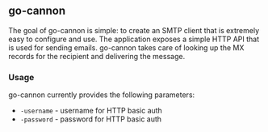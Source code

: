 ## go-cannon

The goal of go-cannon is simple: to create an SMTP client that is extremely easy to configure and use. The application exposes a simple HTTP API that is used for sending emails. go-cannon takes care of looking up the MX records for the recipient and delivering the message.

### Usage

go-cannon currently provides the following parameters:

- `-username` - username for HTTP basic auth
- `-password` - password for HTTP basic auth
